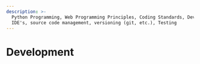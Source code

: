 ```yaml
---
description: >-
  Python Programming, Web Programming Principles, Coding Standards, Dev Tools:
  IDE's, source code management, versioning (git, etc.), Testing
---
```


# Development

